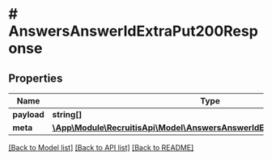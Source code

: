 # # AnswersAnswerIdExtraPut200Response

## Properties

Name | Type | Description | Notes
------------ | ------------- | ------------- | -------------
**payload** | **string[]** |  | [optional]
**meta** | [**\App\Module\RecruitisApi\Model\AnswersAnswerIdExtraPut200ResponseMeta**](AnswersAnswerIdExtraPut200ResponseMeta.md) |  | [optional]

[[Back to Model list]](../../README.md#models) [[Back to API list]](../../README.md#endpoints) [[Back to README]](../../README.md)
